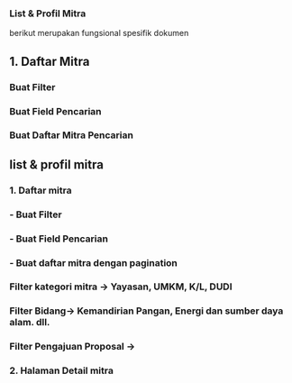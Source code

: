 ### List & Profil Mitra
berikut merupakan fungsional spesifik dokumen
## 1. Daftar Mitra
### Buat Filter
### Buat Field Pencarian
### Buat Daftar Mitra Pencarian
## list & profil mitra
### 1. Daftar mitra
### - Buat Filter
### - Buat Field Pencarian
### - Buat daftar mitra dengan pagination
### Filter kategori mitra -> Yayasan, UMKM, K/L, DUDI
### Filter Bidang-> Kemandirian Pangan, Energi dan sumber daya alam. dll.
### Filter Pengajuan Proposal ->
### 2. Halaman Detail mitra 
